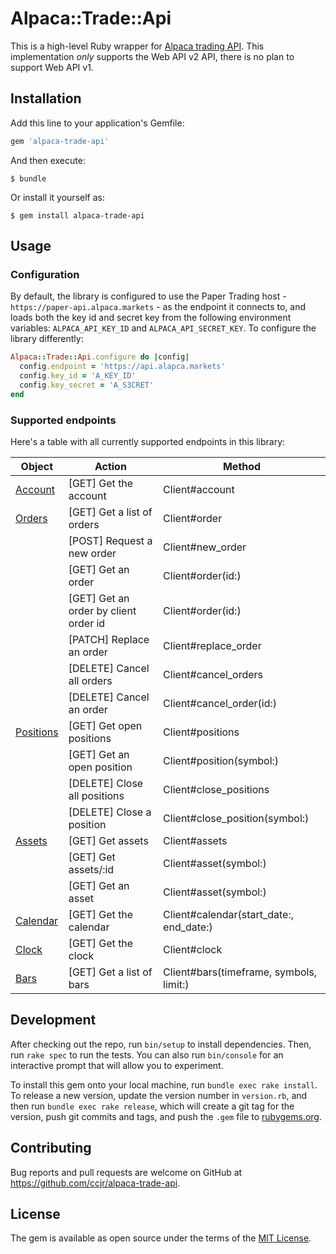# Alpaca::Trade::Api

This is a high-level Ruby wrapper for [Alpaca trading API](https://docs.alpaca.markets/api-documentation/). This implementation *only* supports the Web API v2 API, there is no plan to support Web API v1.

## Installation

Add this line to your application's Gemfile:

```ruby
gem 'alpaca-trade-api'
```

And then execute:

    $ bundle

Or install it yourself as:

    $ gem install alpaca-trade-api

## Usage

### Configuration

By default, the library is configured to use the Paper Trading host - `https://paper-api.alpaca.markets` - as the endpoint it connects to, and loads both the key id and secret key from the following environment variables: `ALPACA_API_KEY_ID` and `ALPACA_API_SECRET_KEY`. To configure the library differently:

```ruby
Alpaca::Trade::Api.configure do |config|
  config.endpoint = 'https://api.alapca.markets'
  config.key_id = 'A_KEY_ID'
  config.key_secret = 'A_S3CRET'
end
```

### Supported endpoints

Here's a table with all currently supported endpoints in this library:

| Object | Action | Method |
|------------------------------------------------------------------------------|---------------------------------------|--------------------------------|
| [Account](https://docs.alpaca.markets/api-documentation/api-v2/account/)     | [GET] Get the account                 | Client#account                 |
| [Orders](https://docs.alpaca.markets/api-documentation/api-v2/orders/)       | [GET] Get a list of orders            | Client#order                   |
|                                                                              | [POST] Request a new order            | Client#new_order               |
|                                                                              | [GET] Get an order                    | Client#order(id:)              |
|                                                                              | [GET] Get an order by client order id | Client#order(id:)              |
|                                                                              | [PATCH] Replace an order              | Client#replace_order           |
|                                                                              | [DELETE] Cancel all orders            | Client#cancel_orders           |
|                                                                              | [DELETE] Cancel an order              | Client#cancel_order(id:)       |
| [Positions](https://docs.alpaca.markets/api-documentation/api-v2/positions/) | [GET] Get open positions              | Client#positions               |
|                                                                              | [GET] Get an open position            | Client#position(symbol:)       |
|                                                                              | [DELETE] Close all positions          | Client#close_positions         |
|                                                                              | [DELETE] Close a position             | Client#close_position(symbol:) |
| [Assets](https://docs.alpaca.markets/api-documentation/api-v2/assets/)       | [GET] Get assets                      | Client#assets                  |
|                                                                              | [GET] Get assets/:id                  | Client#asset(symbol:)          |
|                                                                              | [GET] Get an asset                    | Client#asset(symbol:)          |
| [Calendar](https://docs.alpaca.markets/api-documentation/api-v2/calendar/)   | [GET] Get the calendar                | Client#calendar(start_date:, end_date:) |
| [Clock](https://docs.alpaca.markets/api-documentation/api-v2/clock/)         | [GET] Get the clock                   | Client#clock                            |
| [Bars](https://docs.alpaca.markets/api-documentation/api-v2/market-data/bars/) | [GET] Get a list of bars            | Client#bars(timeframe, symbols, limit:) |

## Development

After checking out the repo, run `bin/setup` to install dependencies. Then, run `rake spec` to run the tests. You can also run `bin/console` for an interactive prompt that will allow you to experiment.

To install this gem onto your local machine, run `bundle exec rake install`. To release a new version, update the version number in `version.rb`, and then run `bundle exec rake release`, which will create a git tag for the version, push git commits and tags, and push the `.gem` file to [rubygems.org](https://rubygems.org).

## Contributing

Bug reports and pull requests are welcome on GitHub at https://github.com/ccjr/alpaca-trade-api.

## License

The gem is available as open source under the terms of the [MIT License](https://opensource.org/licenses/MIT).
